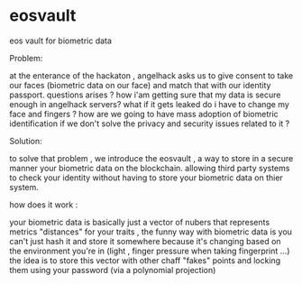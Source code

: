 # eosvault
eos vault for biometric data

Problem: 

at the enterance of the hackaton , angelhack asks us to give consent to take our faces (biometric data on our face) and match that with our identity passport.
questions arises ? how i'am getting sure that my data is secure enough in angelhack servers? what if it gets leaked do i have to change my face and fingers ?
how are we going to have mass adoption of biometric identification if we don't solve the privacy and security issues related to it ?

Solution:


to solve that problem , we introduce the eosvault , a way to store in a secure manner your biometric data on the blockchain. allowing third party systems to check your identity without having to store your biometric data on thier system.


how does it work :


your biometric data is basically just a vector of nubers that represents metrics "distances" for your traits , the funny way with biometric data is you can't just hash it and store it somewhere because it's changing based on the environment you're in (light , finger pressure when taking fingerprint ...)
the idea is to store this vector with other chaff "fakes" points and locking them using your password (via a polynomial projection)

